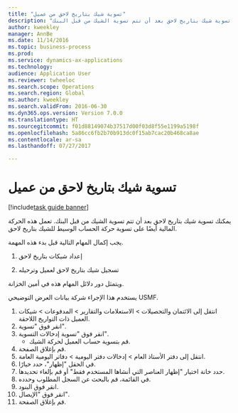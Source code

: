 ```yaml
--- 
title: "تسوية شيك بتاريخ لاحق من عميل"
description: "يمكنك تسوية شيك بتاريخ لاحق بعد أن تتم تسوية الشيك من قبل البنك."
author: kweekley
manager: AnnBe
ms.date: 11/14/2016
ms.topic: business-process
ms.prod: 
ms.service: dynamics-ax-applications
ms.technology: 
audience: Application User
ms.reviewer: twheeloc
ms.search.scope: Operations
ms.search.region: Global
ms.author: kweekley
ms.search.validFrom: 2016-06-30
ms.dyn365.ops.version: Version 7.0.0
ms.translationtype: HT
ms.sourcegitcommit: f01d88149074b37517d00f03d8f55e1199a5198f
ms.openlocfilehash: 5a86cc6fb2b70b913dc0f15ab7cac20b468ca8ae
ms.contentlocale: ar-sa
ms.lasthandoff: 07/27/2017

---
```

# <a name="settle-a-postdated-check-from-a-customer"></a>تسوية شيك بتاريخ لاحق من عميل

[!include[task guide banner](../../includes/task-guide-banner.md)]

يمكنك تسوية شيك بتاريخ لاحق بعد أن تتم تسوية الشيك من قبل البنك. تعمل هذه الحركة المالية أيضًا على تسوية حركة الحساب الوسيط للشيك بتاريخ لاحق. 

يجب إكمال المهام التالية قبل بدء هذه المهمة.

1) إعداد شيكات بتاريخ لاحق

2) تسجيل شيك بتاريخ لاحق لعميل وترحيله 



ويتمثل دور دلائل المهام هذه في أمين الخزانة.



يستخدم هذا الإجراء شركة بيانات العرض التوضيحي USMF.

1. انتقل إلى الائتمان والتحصيلات > الاستعلامات والتقارير > المدفوعات > شيكات العميل ذات التواريخ اللاحقة.
2. انقر فوق "تسوية".
3. انقر فوق "تسوية إدخالات التسوية".
    * قم بتسوية حساب العميل لحركة الشيك.  
4. قم بإغلاق الصفحة.
5. انتقل إلى دفتر الأستاذ العام > إدخالات دفتر اليومية > دفاتر اليومية العامة‬.
6. في الحقل "إظهار"، حدد خيارًا.
7. حدد خانة اختيار "إظهار العناصر التي أنشاها المستخدم فقط" أو قم بإلغاء تحديدها.
8. في القائمة، قم بالبحث عن السجل المطلوب وحدده.
9. انقر فوق البنود.
10. انقر فوق "الإيصال".
11. قم بإغلاق الصفحة.


